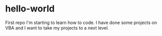 # hello-world
First repo
I'm starting to learn how to code. I have done some projects on VBA and I want to take my projects to a next level. 
